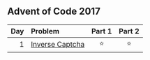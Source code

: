 ## Advent of Code 2017

| Day | Problem                                                | Part 1 | Part 2 |
|----:|:-------------------------------------------------------|:------:|:------:|
|   1 | [Inverse Captcha](https://adventofcode.com/2017/day/1) | :star: | :star: |